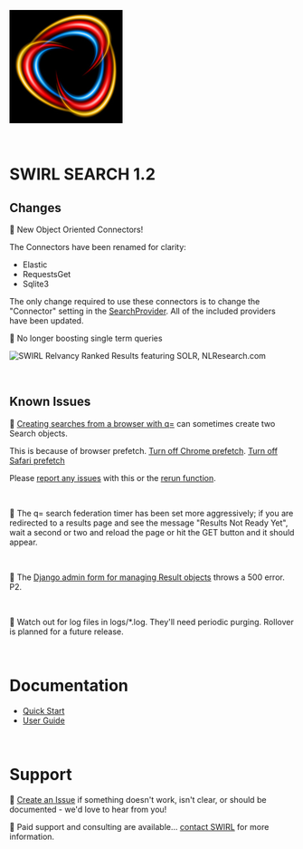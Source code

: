 ![SWIRL Logo](./images/swirl_logo_notext_200.jpg)

<br/>

# SWIRL SEARCH 1.2

## Changes

:small_blue_diamond: New Object Oriented Connectors!

The Connectors have been renamed for clarity:

* Elastic
* RequestsGet
* Sqlite3

The only change required to use these connectors is to change the "Connector" setting in the [SearchProvider](../SearchProviders/current.json). All of the included providers have been updated.

:small_blue_diamond: No longer boosting single term queries

![SWIRL Relvancy Ranked Results featuring SOLR, NLResearch.com](https://raw.githubusercontent.com/sidprobstein/swirl-search/main/docs/images/swirl_results_solr_nlresearch.png) 

<br/>

## Known Issues

:small_blue_diamond: [Creating searches from a browser with q=](https://github.com/sidprobstein/swirl-search/wiki/2.-User-Guide#creating-a-search-object-with-a-url-and-qquery_string) can sometimes create two Search objects. 

This is because of browser prefetch. [Turn off Chrome prefetch](https://www.technipages.com/google-chrome-prefetch). [Turn off Safari prefetch](https://stackoverflow.com/questions/29214246/how-to-turn-off-safaris-prefetch-feature)

Please [report any issues](https://github.com/sidprobstein/swirl-search/issues/) with this or the [rerun function](USER_GUIDE.md#re-starting-re-running--re-trying-a-search).

<br/>

:small_blue_diamond: The q= search federation timer has been set more aggressively; if you are redirected to a results page and see the message "Results Not Ready Yet", wait a second or two and reload the page or hit the GET button and it should appear.

<br/>

:small_blue_diamond: The [Django admin form for managing Result objects](http://localhost:8000/admin/swirl/result/) throws a 500 error. P2.

<br/>

:small_blue_diamond: Watch out for log files in logs/*.log. They'll need periodic purging. Rollover is planned for a future release.

<br/>

# Documentation

* [Quick Start](https://github.com/sidprobstein/swirl-search/wiki/1.-Quick-Start)
* [User Guide](https://github.com/sidprobstein/swirl-search/wiki/2.-User-Guide)

<br/>

# Support

:small_blue_diamond: [Create an Issue](https://github.com/sidprobstein/swirl-search/issues) if something doesn't work, isn't clear, or should be documented - we'd love to hear from you!

:small_blue_diamond: Paid support and consulting are available... [contact SWIRL](mailto:swirl@probstein.com) for more information.
